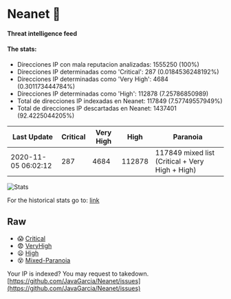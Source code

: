 # Neanet :hocho:
#### Threat intelligence feed
#### The stats:

- Direcciones IP con mala reputacion analizadas: 1555250 (100%)
- Direcciones IP determinadas como 'Critical':  287 (0.0184536248192%)
- Direcciones IP determinadas como 'Very High':  4684 (0.301173444784%)
- Direcciones IP determinadas como 'High':  112878 (7.25786850989)
- Total de direcciones IP indexadas en Neanet:  117849 (7.57749557949%)
- Total de direcciones IP descartadas en Neanet:  1437401 (92.4225044205%)

| Last Update | Critical | Very High | High | Paranoia |
| --- | --- | --- | --- | --- |
| 2020-11-05 06:02:12 | 287 | 4684 | 112878 | 117849 mixed list (Critical + Very High + High)|

![Stats](https://docs.google.com/spreadsheets/d/e/2PACX-1vSnaNMIXVabIpDJjufMlzH7poXnshF3mgd8Is1g9ytUEzVsP5my4Trn8f-xkoLLQ38xpL3HtmUexLo6/pubchart?oid=501124687&format=image)

For the historical stats go to: [link](/stats.csv)
## Raw
- :scream: [Critical](https://raw.githubusercontent.com/JavaGarcia/Neanet/master/blacklists/neanet_critical.txt)
- :fearful: [VeryHigh](https://raw.githubusercontent.com/JavaGarcia/Neanet/master/blacklists/neanet_veryHigh.txtt)
- :frowning: [High](https://raw.githubusercontent.com/JavaGarcia/Neanet/master/blacklists/neanet_high.txt)
- :dizzy_face: [Mixed-Paranoia](https://raw.githubusercontent.com/JavaGarcia/Neanet/master/blacklists/neanet_all.txt)


Your IP is indexed? You may request to takedown. [https://github.com/JavaGarcia/Neanet/issues](https://github.com/JavaGarcia/Neanet/issues)

























































































































































































































































































































































































































































































































































































































































































































































































































































































































































































































































































































































































































































































































































































































































































































































































































































































































































































































































































































































































